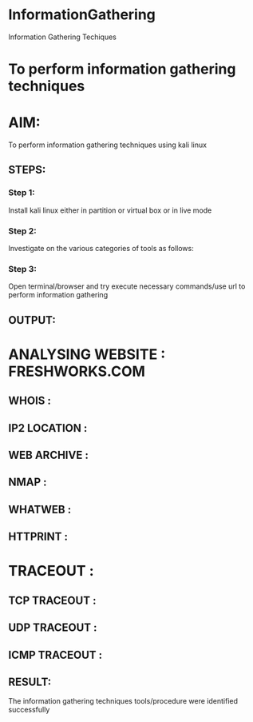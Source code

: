 # InformationGathering
Information Gathering Techiques

# To perform information gathering techniques

# AIM:

To perform information gathering techniques using kali linux 

## STEPS:

### Step 1:

Install kali linux either in partition or virtual box or in live mode

### Step 2:

Investigate on the various categories of tools as follows:

### Step 3:
Open terminal/browser and try execute necessary commands/use url to perform information gathering


## OUTPUT:

 # ANALYSING WEBSITE :  FRESHWORKS.COM
## WHOIS :

## IP2 LOCATION :

## WEB ARCHIVE :

## NMAP :

## WHATWEB :

## HTTPRINT :

# TRACEOUT :
 ## TCP TRACEOUT :

 ## UDP TRACEOUT :

 ## ICMP TRACEOUT :

## RESULT:
The information gathering techniques tools/procedure were  identified successfully
